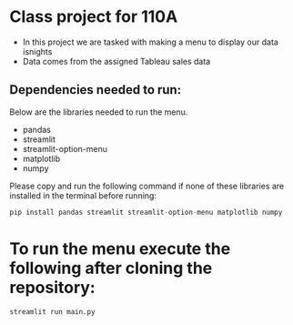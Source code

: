 # Class project for 110A
- In this project we are tasked with making a menu to display our data isnights 
- Data comes from the assigned Tableau sales data 

## Dependencies needed to run:
Below are the libraries needed to run the menu. 
- pandas
- streamlit
- streamlit-option-menu
- matplotlib
- numpy

Please copy and run the following command if none of these libraries are installed in the terminal before running:
```py
pip install pandas streamlit streamlit-option-menu matplotlib numpy
```

# To run the menu execute the following after cloning the repository:
```py
streamlit run main.py
```